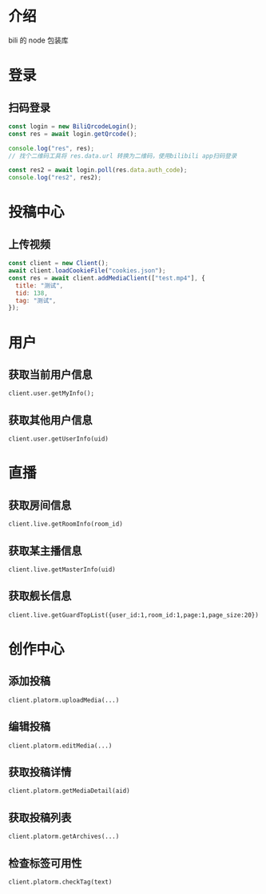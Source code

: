 # 介绍

bili 的 node 包装库

# 登录

## 扫码登录

```js
const login = new BiliQrcodeLogin();
const res = await login.getQrcode();

console.log("res", res);
// 找个二维码工具将 res.data.url 转换为二维码，使用bilibili app扫码登录

const res2 = await login.poll(res.data.auth_code);
console.log("res2", res2);
```

# 投稿中心

## 上传视频

```js
const client = new Client();
await client.loadCookieFile("cookies.json");
const res = await client.addMediaClient(["test.mp4"], {
  title: "测试",
  tid: 138,
  tag: "测试",
});
```

# 用户

## 获取当前用户信息

`client.user.getMyInfo();`

## 获取其他用户信息

`client.user.getUserInfo(uid)`

# 直播

## 获取房间信息

`client.live.getRoomInfo(room_id)`

## 获取某主播信息

`client.live.getMasterInfo(uid)`

## 获取舰长信息

`client.live.getGuardTopList({user_id:1,room_id:1,page:1,page_size:20})`

# 创作中心

## 添加投稿

`client.platorm.uploadMedia(...)`

## 编辑投稿

`client.platorm.editMedia(...)`

## 获取投稿详情

`client.platorm.getMediaDetail(aid)`

## 获取投稿列表

`client.platorm.getArchives(...)`

## 检查标签可用性

`client.platorm.checkTag(text)`
